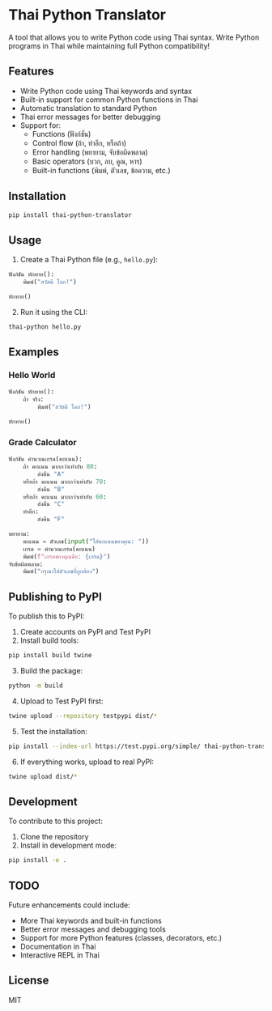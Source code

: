 # Thai Python Translator

A tool that allows you to write Python code using Thai syntax. Write Python programs in Thai while maintaining full Python compatibility!

## Features

- Write Python code using Thai keywords and syntax
- Built-in support for common Python functions in Thai
- Automatic translation to standard Python
- Thai error messages for better debugging
- Support for:
  - Functions (ฟังก์ชัน)
  - Control flow (ถ้า, ทำอีก, หรือถ้า)
  - Error handling (พยายาม, จับข้อผิดพลาด)
  - Basic operators (บวก, ลบ, คูณ, หาร)
  - Built-in functions (พิมพ์, ตัวเลข, ข้อความ, etc.)

## Installation

```bash
pip install thai-python-translator
```

## Usage

1. Create a Thai Python file (e.g., `hello.py`):
```python
ฟังก์ชัน ทักทาย():
    พิมพ์("สวัสดี โลก!")

ทักทาย()
```

2. Run it using the CLI:
```bash
thai-python hello.py
```

## Examples

### Hello World
```python
ฟังก์ชัน ทักทาย():
    ถ้า จริง:
        พิมพ์("สวัสดี โลก!")

ทักทาย()
```

### Grade Calculator
```python
ฟังก์ชัน คำนวณเกรด(คะแนน):
    ถ้า คะแนน มากกว่าเท่ากับ 80:
        ส่งคืน "A"
    หรือถ้า คะแนน มากกว่าเท่ากับ 70:
        ส่งคืน "B"
    หรือถ้า คะแนน มากกว่าเท่ากับ 60:
        ส่งคืน "C"
    ทำอีก:
        ส่งคืน "F"

พยายาม:
    คะแนน = ตัวเลข(input("ใส่คะแนนของคุณ: "))
    เกรด = คำนวณเกรด(คะแนน)
    พิมพ์(f"เกรดของคุณคือ: {เกรด}")
จับข้อผิดพลาด:
    พิมพ์("กรุณาใส่ตัวเลขที่ถูกต้อง")
```

## Publishing to PyPI

To publish this to PyPI:

1. Create accounts on PyPI and Test PyPI
2. Install build tools:
```bash
pip install build twine
```

3. Build the package:
```bash
python -m build
```

4. Upload to Test PyPI first:
```bash
twine upload --repository testpypi dist/*
```

5. Test the installation:
```bash
pip install --index-url https://test.pypi.org/simple/ thai-python-translator
```

6. If everything works, upload to real PyPI:
```bash
twine upload dist/*
```

## Development

To contribute to this project:

1. Clone the repository
2. Install in development mode:
```bash
pip install -e .
```

## TODO

Future enhancements could include:
- More Thai keywords and built-in functions
- Better error messages and debugging tools
- Support for more Python features (classes, decorators, etc.)
- Documentation in Thai
- Interactive REPL in Thai

## License

MIT